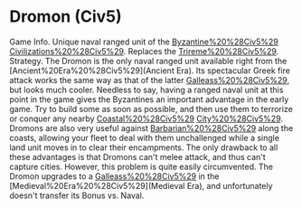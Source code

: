 # Dromon (Civ5)

Game Info.
Unique naval ranged unit of the [Byzantine%20%28Civ5%29](Byzantine) [Civilizations%20%28Civ5%29](civilization). Replaces the [Trireme%20%28Civ5%29](Trireme).
Strategy.
The Dromon is the only naval ranged unit available right from the [Ancient%20Era%20%28Civ5%29](Ancient Era). Its spectacular Greek fire attack works the same way as that of the latter [Galleass%20%28Civ5%29](Galleass), but looks much cooler.
Needless to say, having a ranged naval unit at this point in the game gives the Byzantines an important advantage in the early game. Try to build some as soon as possible, and then use them to terrorize or conquer any nearby [Coastal%20%28Civ5%29](coastal) [City%20%28Civ5%29](cities). Dromons are also very useful against [Barbarian%20%28Civ5%29](Barbarians) along the coasts, allowing your fleet to deal with them unchallenged while a single land unit moves in to clear their encampments. The only drawback to all these advantages is that Dromons can't melee attack, and thus can't capture cities. However, this problem is quite easily circumvented.
The Dromon upgrades to a [Galleass%20%28Civ5%29](Galleass) in the [Medieval%20Era%20%28Civ5%29](Medieval Era), and unfortunately doesn't transfer its Bonus vs. Naval.